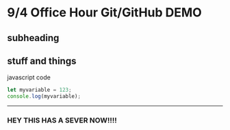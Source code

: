 # 9/4 Office Hour Git/GitHub DEMO
## subheading
stuff and things
---
javascript code
```js
let myvariable = 123;
console.log(myvariable);
```
---

### HEY THIS HAS A SEVER NOW!!!!
